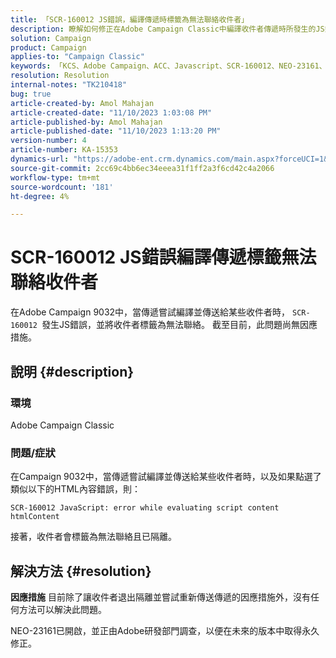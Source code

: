 ```yaml
---
title: 「SCR-160012 JS錯誤，編譯傳遞時標籤為無法聯絡收件者」
description: 瞭解如何修正在Adobe Campaign Classic中編譯收件者傳遞時所發生的JS錯誤。 目前尚無此問題的因應措施。
solution: Campaign
product: Campaign
applies-to: "Campaign Classic"
keywords: 「KCS、Adobe Campaign、ACC、Javascript、SCR-160012、NEO-23161、Adobe Campaign Classic、錯誤、編譯收件者的傳送，收件者標籤為無法聯絡」
resolution: Resolution
internal-notes: "TK210418"
bug: true
article-created-by: Amol Mahajan
article-created-date: "11/10/2023 1:03:08 PM"
article-published-by: Amol Mahajan
article-published-date: "11/10/2023 1:13:20 PM"
version-number: 4
article-number: KA-15353
dynamics-url: "https://adobe-ent.crm.dynamics.com/main.aspx?forceUCI=1&pagetype=entityrecord&etn=knowledgearticle&id=df5c777b-c97f-ee11-8179-6045bd006b25"
source-git-commit: 2cc69c4bb6ec34eeea31f1ff2a3f6cd42c4a2066
workflow-type: tm+mt
source-wordcount: '181'
ht-degree: 4%

---
```


# SCR-160012 JS錯誤編譯傳遞標籤無法聯絡收件者


在Adobe Campaign 9032中，當傳遞嘗試編譯並傳送給某些收件者時， `SCR-160012 `發生JS錯誤，並將收件者標籤為無法聯絡。 截至目前，此問題尚無因應措施。

## 說明 {#description}


### <b>環境</b>

Adobe Campaign Classic



### <b>問題/症狀</b>

在Campaign 9032中，當傳遞嘗試編譯並傳送給某些收件者時，以及如果點選了類似以下的HTML內容錯誤，則：


```
SCR-160012 JavaScript: error while evaluating script content htmlContent
```


接著，收件者會標籤為無法聯絡且已隔離。


## 解決方法 {#resolution}

<b>因應措施</b>
目前除了讓收件者退出隔離並嘗試重新傳送傳遞的因應措施外，沒有任何方法可以解決此問題。

NEO-23161已開啟，並正由Adobe研發部門調查，以便在未來的版本中取得永久修正。
